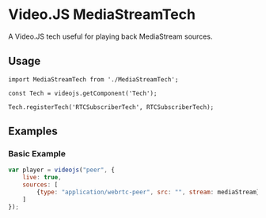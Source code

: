 Video.JS MediaStreamTech
============================

A Video.JS tech useful for playing back MediaStream sources.

Usage
-----


```
import MediaStreamTech from './MediaStreamTech';

const Tech = videojs.getComponent('Tech');

Tech.registerTech('RTCSubscriberTech', RTCSubscriberTech);
```

Examples
--------

### Basic Example

```javascript
var player = videojs("peer", {
	live: true,
    sources: [
    	{type: "application/webrtc-peer", src: "", stream: mediaStream},
    ]
});

```